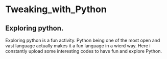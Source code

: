 # Tweaking_with_Python
## Exploring python.
Exploring python is a fun activity. Python being one of the most open and vast language actually makes it a fun language in a wierd way.
Here i constantly upload some interesting codes to have fun and explore Python.

